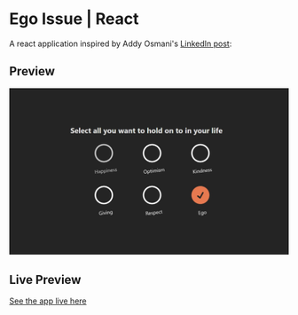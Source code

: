 # Ego Issue | React

A react application inspired by Addy Osmani's [LinkedIn post](https://www.linkedin.com/posts/addyosmani_motivation-productivity-growth-activity-7182813563546222592-aZg6):

## Preview

![public/meta.jpg](public/meta.jpg)

## Live Preview
[See the app live here](https://ahsanayaz.github.io/ego-issue-react/)